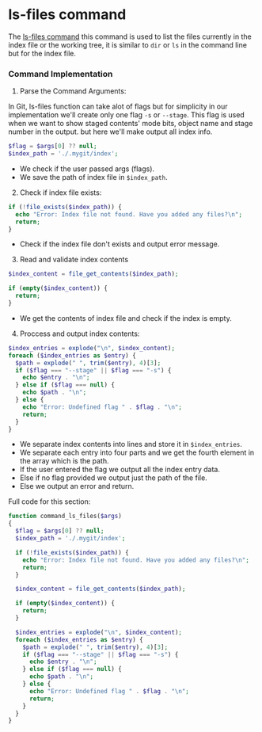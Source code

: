 # ls-files command

The [ls-files command](https://git-scm.com/docs/git-ls-files) this command is used to list the files currently in the index file or the working tree, it is similar to `dir` or `ls` in the command line but for the index file.

### Command Implementation

1. Parse the Command Arguments:

In Git, ls-files function can take alot of flags but for simplicity in our implementation we'll create only one flag `-s` or `--stage`. This flag is used when we want to show staged contents' mode bits, object name and stage number in the output. but here we'll make output all index info.

```php title="./index.php"
$flag = $args[0] ?? null;
$index_path = './.mygit/index';
```

- We check if the user passed args (flags).
- We save the path of index file in `$index_path`.

2. Check if index file exists:

```php title="./index.php"
if (!file_exists($index_path)) {
  echo "Error: Index file not found. Have you added any files?\n";
  return;
}
```

- Check if the index file don't exists and output error message.

3. Read and validate index contents

```php title="./index.php"
$index_content = file_get_contents($index_path);

if (empty($index_content)) {
  return;
}
```

- We get the contents of index file and check if the index is empty.

4. Proccess and output index contents:

```php title="./index.php"
$index_entries = explode("\n", $index_content);
foreach ($index_entries as $entry) {
  $path = explode(" ", trim($entry), 4)[3];
  if ($flag === "--stage" || $flag === "-s") {
    echo $entry . "\n";
  } else if ($flag === null) {
    echo $path . "\n";
  } else {
    echo "Error: Undefined flag " . $flag . "\n";
    return;
  }
}
```

- We separate index contents into lines and store it in `$index_entries`.
- We separate each entry into four parts and we get the fourth element in the array which is the path.
- If the user entered the flag we output all the index entry data.
- Else if no flag provided we output just the path of the file.
- Else we output an error and return.

Full code for this section:
```php title="./index.php"
function command_ls_files($args)
{
  $flag = $args[0] ?? null;
  $index_path = './.mygit/index';

  if (!file_exists($index_path)) {
    echo "Error: Index file not found. Have you added any files?\n";
    return;
  }

  $index_content = file_get_contents($index_path);

  if (empty($index_content)) {
    return;
  }

  $index_entries = explode("\n", $index_content);
  foreach ($index_entries as $entry) {
    $path = explode(" ", trim($entry), 4)[3];
    if ($flag === "--stage" || $flag === "-s") {
      echo $entry . "\n";
    } else if ($flag === null) {
      echo $path . "\n";
    } else {
      echo "Error: Undefined flag " . $flag . "\n";
      return;
    }
  }
}
```